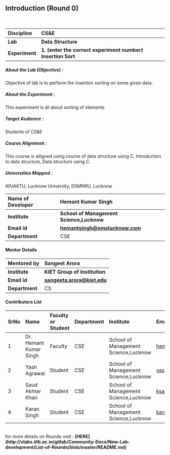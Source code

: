 ## Introduction (Round 0)


<br>

<b>Discipline | <b> CS&E
:--|:--|
<b> Lab | <b> Data Structure
<b> Experiment|     <b> 1. (enter the correct experiment number) Insertion Sort

<h5> About the Lab (Objective) : </h5>

Objective of lab is to perform the insertion sorting on some given data.

<h5> About the Experiment : </h5>

This experiment is all about sorting of elements.

<h5> Target Audience : </h5>

Students of CS&E

<h5> Course Alignment : </h5>

This course is alligned using course of data structure using C, Introduction to data structure, Data structure using C. 

<h5> Universities Mapped : </h5>

APJAKTU, Lucknow University, DSMNRU, Lucknow

<b>Name of Developer | <b> Hemant Kumar Singh
:--|:--|
<b> Institute | <b>School of Management Science,Lucknow
<b> Email id|     <b> hemantsingh@smslucknow.com
<b> Department | CSE

#### Mentor Details

<b>Mentored by | <b> Sangeet Arora
:--|:--|
<b> Institute | <b> KIET Group of Institution
<b> Email id|     <b> sangeeta.arora@kiet.edu
<b> Department | CS

#### Contributors List

SrNo | Name | Faculty or Student | Department| Institute | Email id
:--|:--|:--|:--|:--|:--|
1 | Dr. Hemant Kumar Singh | Faculty | CSE | School of Management Science,Lucknow | hemantsingh@smslucknow.com
2 | Yash Agrawal | Student | CSE | School of Management Science,Lucknow |yashagr15@gmail.com
3 | Saud Akhtar Khan | Student | CSE | School of Management Science,Lucknow |ksaud7977@gmail.com
4 | Karan Singh | Student | CSE | School of Management Science,Lucknow |karansinghtomar123@gmail.com


<br>
for more details on Rounds visit : <b> [HERE](http://vlabs.iitb.ac.in/gitlab/Community-Docs/New-Lab-development/List-of-Rounds/blob/master/README.md) </b>
